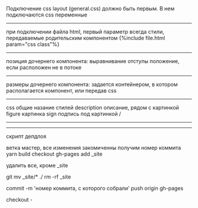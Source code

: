 Подключение css layout (general.css) должно быть первым.
В нем подключаются css переменные

---

при подключении файла html, первый параметр всегда стили, передаваемые родительским компонентом
{%include file.html param="css class"%}


---
позиция дочернего компонента:
выравнивание
отступы
положение, если расположен не в потоке

---
размеры дочернего компонента:
задается контейнером, в котором располагается компонент, или передав css


---
css общие назание стилей
description описание, рядом с картинкой
figure картинка
sign подпись под картинкой /



---
---
скрипт депдлоя

ветка мастер, все изменения закомиченны
получим номер коммита
yarn build
checkout gh-pages
add _site

удалить все, кроме _site

git mv _site/* ./
rm -rf _site

commit -m 'номер коммита, с которого собрали'
push origin gh-pages

checkout -

